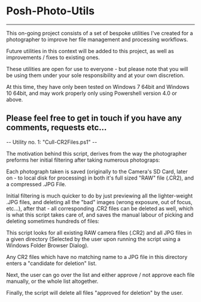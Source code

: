 # Posh-Photo-Utils
 -------------------------------------------------------------------------------------------------------------------------------
This on-going project consists of a set of bespoke utilities I've created for a photographer to  improve her file management and processing workflows.

Future utilities in this context will be added to this project, as well as improvements / fixes to existing ones.

These utilities are open for use to everyone - but please note that you will be using them under your sole responsibility and at your own discretion.

At this time, they have only been tested on Windows 7 64bit and Windows 10 64bit,
and may work properly only using Powershell version 4.0 or above. 

Please feel free to get in touch if you have any comments, requests etc...
 -------------------------------------------------------------------------------------------------------------------------------

-- Utility no. 1: "Cull-CR2Files.ps1" --

The motivation behind this script, derives from the way the photographer preforms her initial filtering after taking numerous photograps:

Each photograph taken is saved (originally to the Camera's SD Card, later on - to local disk for processing) in both it's full sized "RAW" file (.CR2), and a compressed .JPG File.

Initial filtering is much quicker to do by just previewing all the lighter-weight .JPG files, and deleting all the "bad" images (wrong exposure, out of focus, etc...), after that - all corresponding .CR2 files can be deleted as well, which is what this script takes care of, and saves the manual labour of picking and deleting sometimes hundreds of files:

This script looks for all existing RAW camera files (.CR2) and all JPG files in a given directory 
(Selected by the user upon running the script using a Windows Folder Browser Dialog).

Any CR2 files which have no matching name to a JPG file in this directory enters a "candidate for deletion" list.

Next, the user can go over the list and either approve / not approve each file manually, or the whole list altogether.

Finally, the script will delete all files "approved for deletion" by the user.
